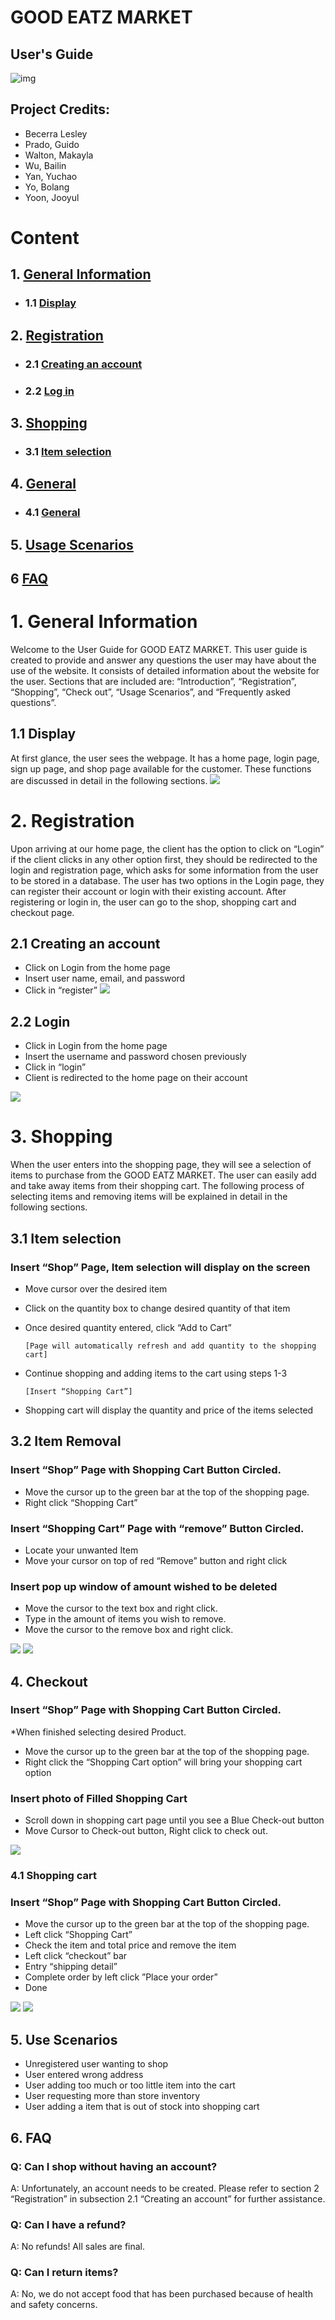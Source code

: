 # GOOD EATZ MARKET

## User's Guide

![img](online-shopping/image/goodeatz.JPG)

## Project Credits:

- Becerra Lesley
- Prado, Guido
- Walton, Makayla
- Wu, Bailin
- Yan, Yuchao
- Yo, Bolang
- Yoon, Jooyul

# Content

## 1. [General Information]()

- ### 1.1 [Display]()

## 2. [Registration]()

- ### 2.1 [Creating an account]()
- ### 2.2 [Log in]()

## 3. [Shopping]()

- ### 3.1 [Item selection]()

## 4. [General]()

- ### 4.1 [General]()

## 5. [Usage Scenarios]()

## 6 [FAQ]()

# 1. General Information

Welcome to the User Guide for GOOD EATZ MARKET. This user guide is created to provide and answer any questions the user may have about the use of the website. It consists of detailed information about the website for the user. Sections that are included are: “Introduction”, “Registration”, “Shopping”, “Check out”, “Usage Scenarios”, and “Frequently asked questions”.

## 1.1 Display

At first glance, the user sees the webpage. It has a home page, login page, sign up page, and shop page available for the customer. These functions are discussed in detail in the following sections.
![](online-shopping/documentation/screenshots/home.png)

# 2. Registration

Upon arriving at our home page, the client has the option to click on “Login” if the client clicks in any other option first, they should be redirected to the login and registration page, which asks for some information from the user to be stored in a database. The user has two options in the Login page, they can register their account or login with their existing account. After registering or login in, the user can go to the shop, shopping cart and checkout page.

## 2.1 Creating an account

- Click on Login from the home page
- Insert user name, email, and password
- Click in “register”
  ![](online-shopping/documentation/screenshots/register.png)

## 2.2 Login

- Click in Login from the home page
- Insert the username and password chosen previously
- Click in “login”
- Client is redirected to the home page on their account

![](online-shopping/documentation/screenshots/login.png)

# 3. Shopping

When the user enters into the shopping page, they will see a selection of items to purchase from the GOOD EATZ MARKET. The user can easily add and take away items from their shopping cart. The following process of selecting items and removing items will be explained in detail in the following sections.

## 3.1 Item selection

### Insert “Shop” Page, Item selection will display on the screen

- Move cursor over the desired item
- Click on the quantity box to change desired quantity of that item
- Once desired quantity entered, click “Add to Cart”

      [Page will automatically refresh and add quantity to the shopping cart]

- Continue shopping and adding items to the cart using steps 1-3

      [Insert “Shopping Cart”]

- Shopping cart will display the quantity and price of the items selected

## 3.2 Item Removal

### Insert “Shop” Page with Shopping Cart Button Circled.

- Move the cursor up to the green bar at the top of the shopping page.
- Right click “Shopping Cart”

### Insert “Shopping Cart” Page with “remove” Button Circled.

- Locate your unwanted Item
- Move your cursor on top of red “Remove” button and right click

### Insert pop up window of amount wished to be deleted

- Move the cursor to the text box and right click.
- Type in the amount of items you wish to remove.
- Move the cursor to the remove box and right click.

![](online-shopping/documentation/screenshots/place-order.png)
![](online-shopping/documentation/screenshots/remove.png)

## 4. Checkout

### Insert “Shop” Page with Shopping Cart Button Circled.

\*When finished selecting desired Product.

- Move the cursor up to the green bar at the top of the shopping page.
- Right click the “Shopping Cart option” will bring your shopping cart option

### Insert photo of Filled Shopping Cart

- Scroll down in shopping cart page until you see a Blue Check-out button
- Move Cursor to Check-out button, Right click to check out.

![](online-shopping/documentation/screenshots/checkout.png)

### 4.1 Shopping cart

### Insert “Shop” Page with Shopping Cart Button Circled.

- Move the cursor up to the green bar at the top of the shopping page.
- Left click “Shopping Cart”
- Check the item and total price and remove the item
- Left click “checkout” bar
- Entry “shipping detail”
- Complete order by left click ”Place your order”
- Done

![](online-shopping/documentation/screenshots/checkout.png)
![](online-shopping/documentation/screenshots/place-order.png)

## 5. Use Scenarios

- Unregistered user wanting to shop
- User entered wrong address
- User adding too much or too little item into the cart
- User requesting more than store inventory
- User adding a item that is out of stock into shopping cart

## 6. FAQ

### **Q: Can I shop without having an account?**

A: Unfortunately, an account needs to be created. Please refer to section 2 “Registration” in subsection 2.1 “Creating an account” for further assistance.

### **Q: Can I have a refund?**

A: No refunds! All sales are final.

### **Q: Can I return items?**

A: No, we do not accept food that has been purchased because of health and safety concerns.
